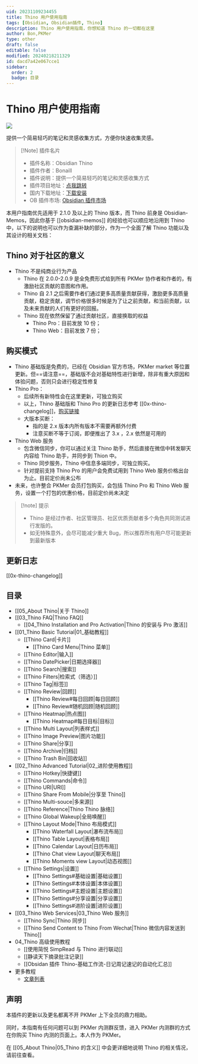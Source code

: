 ```yaml
---
uid: 20231109234455
title: Thino 用户使用指南
tags: [Obsidian, Obsidian插件, Thino]
description: Thino 用户使用指南，你想知道 Thino 的一切都在这里
author: Bon,PKMer
type: other
draft: false
editable: false
modified: 20240218211329
id: dacd7a42e067cce1
sidebar:
  order: 2
  badge: 目录
---
```


# Thino 用户使用指南

![](https://cdn.pkmer.cn/images/202403070920979.png!pkmer)

提供一个简易轻巧的笔记和灵感收集方式，方便你快速收集灵感。

> [!Note] 插件名片
>
> - 插件名称：Obsidian Thino
> - 插件作者：Bonaill
> - 插件说明：提供一个简易轻巧的笔记和灵感收集方式
> - 插件项目地址：[点我跳转](https://github.com/Quorafind/Obsidian-Thino)
> - 国内下载地址：[下载安装](https://pkmer.cn/products/plugin/pluginMarket/?obsidian-memos)
> - OB 插件市场: [Obsidian 插件市场](https://obsidian.md/plugins?id=obsidian-memos)

本用户指南优先适用于 2.1.0 及以上的 Thino 版本，而 Thino 前身是 Obsidian-Memos，因此你基于 [[obsidian-memos]] 的经验也可以顺应地沿用到 Thino 中，以下的说明也可以作为查漏补缺的部分，作为一个全面了解 Thino 功能以及其设计的相关文档：

## Thino 对于社区的意义

- Thino 不是纯商业行为产品
	- Thino 在 2.0.0-2.0.9 是全免费形式给到所有 PKMer 协作者和作者的，有激励社区贡献的意图和作用。
	- Thino 自 2.1 之后需要作者们通过更多高质量贡献获得，激励更多高质量贡献，稳定贡献，调节价格很多时候是为了让之前贡献，和当前贡献，以及未来贡献的人们有更好的回报。
	- Thino 现在依然保留了通过贡献社区，直接换取的权益
		- Thino Pro：目前发放 10 份；
		- Thino Web：目前发放 7 份；

## 购买模式

- Thino 基础版是免费的，已经在 Obsidian 官方市场，PKMer market 等位置更新。但==请注意==，基础版不会对基础特性进行新增，除非有重大原因和体验问题，否则只会进行稳定性修复
- Thino Pro：
	- 后续所有新特性会在这里更新，可独立购买
	- 以上，Thino 基础版和 Thino Pro 的更新日志参考 [[0x-thino-changelog]]，[购买链接](https://pkmer.cn/products/thino/#price)
	- 大版本买断：
		- 指的是 2.x 版本内所有版本不需要再额外付费
		- 注意买断不等于订阅，即便推出了 3.x ，2.x 依然是可用的
- Thino Web 服务
	- 包含微信同步，你可以通过关注 Thino 助手，然后直接在微信中转发聊天内容给 Thino 助手，并同步到 Thion 中。
	- Thino 同步服务，Thino 中信息多端同步，可独立购买。
	- 针对提前支持 Thino Pro 的用户会免费试用到 Thino Web 服务价格出台为止。目前定价尚未公布
- 未来，也许整合 PKMer 会员打包购买，会包括 Thino Pro 和 Thino Web 服务，设置一个打包的优惠价格，目前定价尚未决定

> [!note] 提示
>
> - Thino 是经过作者、社区管理员、社区优质贡献者多个角色共同测试进行发版的。
> - 如无特殊意外，会尽可能减少重大 Bug，所以推荐所有用户尽可能更新到最新版本

## 更新日志

[[0x-thino-changelog]]

## 目录

- [[05_About Thino|关于 Thino]]
- [[03_Thino FAQ|Thino FAQ]]
    - [[04_Thino Installation and Pro Activation|Thino 的安装与 Pro 激活]]
- [[01_Thino Basic Tutorial|01_基础教程]]
    - [[Thino Card|卡片]]
        - [[Thino Card Menu|Thino 菜单]]
    - [[Thino Editor|输入]]
    - [[Thino DatePicker|日期选择器]]
    - [[Thino Search|搜索]]
    - [[Thino Filters|检索式（筛选）]]
    - [[Thino Tag|标签]]
    - [[Thino Review|回顾]]
        - [[Thino Review#每日回顾|每日回顾]]
        - [[Thino Review#随机回顾|随机回顾]]
    - [[Thino Heatmap|热点图]]
        - [[Thino Heatmap#每日目标|目标]]
    - [[Thino Multi Layout|列表样式]]
    - [[Thino Image Preview|图片功能]]
    - [[Thino Share|分享]]
    - [[Thino Archive|归档]]
    - [[Thino Trash Bin|回收站]]
- [[02_Thino Advanced Tutorial|02_进阶使用教程]]
    - [[Thino Hotkey|快捷键]]
    - [[Thino Commands|命令]]
    - [[Thino URI|URI]]
    - [[Thino Share From Mobile|分享至 Thino]]
    - [[Thino Multi-souce|多来源]]
    - [[Thino Reference|Thino Thino 脉络]]
    - [[Thino Global Wakeup|全局唤醒]]
    - [[Thino Layout Mode|Thino 布局模式]]
	    - [[Thino Waterfall Layout|瀑布流布局]]
	    - [[Thino Table Layout|表格布局]]
	    - [[Thino Calendar Layout|日历布局]]
	    - [[Thino Chat view Layout|聊天布局]]
	    - [[Thino Moments view Layout|动态视图]]
    - [[Thino Settings|设置]]
        - [[Thino Settings#基础设置|基础设置]]
        - [[Thino Settings#本体设置|本体设置]]
        - [[Thino Settings#主题设置|主题设置]]
        - [[Thino Settings#分享设置|分享设置]]
        - [[Thino Settings#进阶设置|进阶设置]]
- [[03_Thino Web Services|03_Thino Web 服务]]
    - [[Thino Sync|Thino 同步]]
    - [[Thino Send Content to Thino From Wechat|Thino 微信内容发送到Thino]]
- 04_Thino 高级使用教程
    - [[使用简悦 SimpRead 与 Thino 进行联动]]
    - [[静读天下摘录批注记录]]
    - [[Obsidan 插件 Thino-基础工作流-日记周记速记的自动化汇总]]
- 更多教程
	- [文章列表](https://pkmer.cn/tags/thino/)

## 声明

本插件的更新以及更名都离不开 PKMer 上下全员的鼎力相助。

同时，本指南有任何问题可以到 PKMer 内测群反馈，进入 PKMer 内测群的方式在你购买 Thino 内测的页面上。本人作为 PKMer。

在 [[05_About Thino|05_Thino 的含义]] 中会更详细地说明 Thino 的相关情况，请前往查看。
